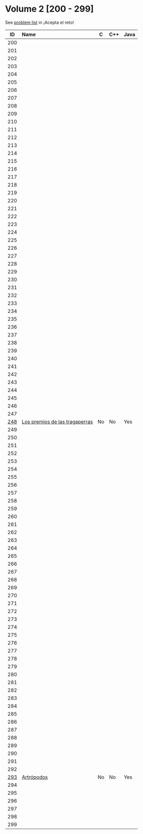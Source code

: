 # Volume 2 [200 - 299]

See [problem list](https://aceptaelreto.com/problems/volumes.php/?vol=75) in ¡Acepta el reto!

| ID  | Name | C | C++ | Java |
| :-: | :--- | - | --- | ---- |
| 200 |
| 201 |
| 202 |
| 203 |
| 204 |
| 205 |
| 206 |
| 207 |
| 208 |
| 209 |
| 210 |
| 211 |
| 212 |
| 213 |
| 214 |
| 215 |
| 216 |
| 217 |
| 218 |
| 219 |
| 220 |
| 221 |
| 222 |
| 223 |
| 224 |
| 225 |
| 226 |
| 227 |
| 228 |
| 229 |
| 230 |
| 231 |
| 232 |
| 233 |
| 234 |
| 235 |
| 236 |
| 237 |
| 238 |
| 239 |
| 240 |
| 241 |
| 242 |
| 243 |
| 244 |
| 245 |
| 246 |
| 247 |
| [248](/volumes/volume2/problem248) | [Los premios de las tragaperras](/volumes/volume2/problem248) | No | No | Yes |
| 249 |
| 250 |
| 251 |
| 252 |
| 253 |
| 254 |
| 255 |
| 256 |
| 257 |
| 258 |
| 259 |
| 260 |
| 261 |
| 262 |
| 263 |
| 264 |
| 265 |
| 266 |
| 267 |
| 268 |
| 269 |
| 270 |
| 271 |
| 272 |
| 273 |
| 274 |
| 275 |
| 276 |
| 277 |
| 278 |
| 279 |
| 280 |
| 281 |
| 282 |
| 283 |
| 284 |
| 285 |
| 286 |
| 287 |
| 288 |
| 289 |
| 290 |
| 291 |
| 292 |
| [293](/volumes/volume2/problem293) | [Artrópodos](/volumes/volume2/problem293) | No | No | Yes |
| 294 |
| 295 |
| 296 |
| 297 |
| 298 |
| 299 |
